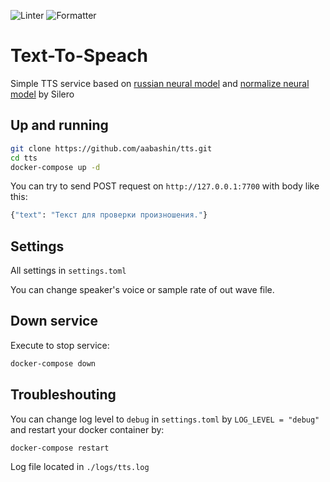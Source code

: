 ![Linter](https://github.com/aabashin/tts/workflows/Linter/badge.svg)
![Formatter](https://github.com/aabashin/tts/workflows/Formatter/badge.svg)

# Text-To-Speach

Simple TTS service based on [russian neural model](https://github.com/snakers4/silero-models) and [normalize neural model](https://github.com/snakers4/russian_stt_text_normalization) by Silero

## Up and running

```bash
git clone https://github.com/aabashin/tts.git
cd tts
docker-compose up -d
```

You can try to send POST request on `http://127.0.0.1:7700` with body like this:

```bash
{"text": "Текст для проверки произношения."}
```

## Settings

All settings in `settings.toml`

You can change speaker's voice or sample rate of out wave file.

## Down service

Execute to stop service:

```bash
docker-compose down
```

## Troubleshouting

You can change log level to `debug` in `settings.toml` by `LOG_LEVEL = "debug"` and restart your docker container by:

```bash
docker-compose restart
```

Log file located in `./logs/tts.log`
